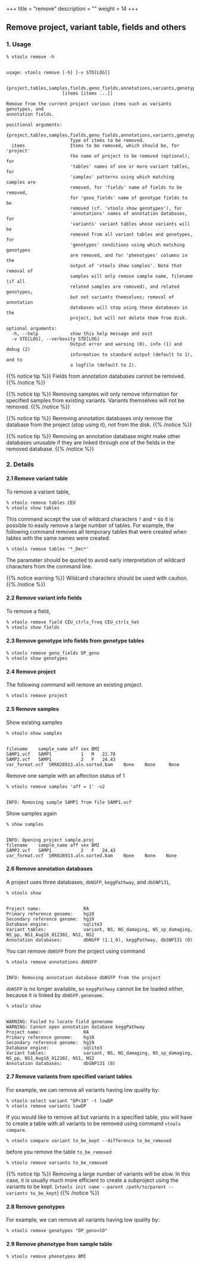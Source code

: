 +++
title = "remove"
description = ""
weight = 14
+++





## Remove project, variant table, fields and others



### 1. Usage

    % vtools remove -h
    

    usage: vtools remove [-h] [-v STD[LOG]]
    
                         {project,tables,samples,fields,geno_fields,annotations,variants,genotypes,phenotypes}
                         [items [items ...]]
    
    Remove from the current project various items such as variants genotypes, and
    annotation fields.
    
    positional arguments:
      {project,tables,samples,fields,geno_fields,annotations,variants,genotypes,phenotypes}
                            Type of items to be removed.
      items                 Items to be removed, which should be, for 'project'
                            the name of project to be removed (optional), for
                            'tables' names of one or more variant tables, for
                            'samples' patterns using which matching samples are
                            removed, for 'fields' name of fields to be removed,
                            for 'geno_fields' name of genotype fields to be
                            removed (cf. 'vtools show genotypes'), for
                            'annotations' names of annotation databases, for
                            'variants' variant tables whose variants will be
                            removed from all variant tables and genotypes, for
                            'genotypes' conditions using which matching genotypes
                            are removed, and for 'phenotypes' columns in the
                            output of 'vtools show samples'. Note that removal of
                            samples will only remove sample name, filename (if all
                            related samples are removed), and related genotypes,
                            but not variants themselves; removal of annotation
                            databases will stop using these databases in the
                            project, but will not delete them from disk.
    
    optional arguments:
      -h, --help            show this help message and exit
      -v STD[LOG], --verbosity STD[LOG]
                            Output error and warning (0), info (1) and debug (2)
                            information to standard output (default to 1), and to
                            a logfile (default to 2).
    


{{% notice tip %}}
Fields from annotation databases cannot be removed. 
{{% /notice %}}

{{% notice tip %}}
Removing samples will only remove information for specified samples from existing variants. Variants themselves will not be removed. 
{{% /notice %}}

{{% notice tip %}}
Removing annotation databases only remove the database from the project (stop using it), not from the disk.
{{% /notice %}}

{{% notice tip %}}
Removing an annotation database might make other databases unusable if they are linked through one of the fields in the removed database. 
{{% /notice %}}



### 2. Details

#### 2.1 Remove variant table

To remove a variant table, 



    % vtools remove tables CEU
    % vtools show tables
    

This command accept the use of wildcard characters `?` and `*` so it is possible to easily remove a large number of tables. For example, the following command removes all temporary tables that were created when tables with the same names were created: 



    % vtools remove tables '*_Dec*'
    

The parameter should be quoted to avoid early interpretation of wildcard characters from the command line. 



{{% notice warning %}}
Wildcard characters should be used with caution. 
{{% /notice %}}


#### 2.2 Remove variant info fields

To remove a field, 



    % vtools remove field CEU_ctrls_freq CEU_ctrls_het
    % vtools show fields
    



#### 2.3 Remove genotype info fields from genotype tables

    % vtools remove geno_fields DP_geno
    % vtools show genotypes
    



#### 2.4 Remove project

The following command will remove an existing project. 



    % vtools remove project
    



#### 2.5 Remove samples

Show existing samples 



    % vtools show samples
    

    filename	sample_name	aff	sex	BMI
    SAMP1.vcf	SAMP1	        1	M	22.78
    SAMP2.vcf	SAMP1	        2	F	24.43
    var_format.vcf	SRR028913.aln.sorted.bam    None	None	 None
    

Remove one sample with an affection status of 1 



    % vtools remove samples 'aff = 1' -v2
    

    INFO: Removing sample SAMP1 from file SAMP1.vcf
    

Show samples again 



    % show samples
    

    INFO: Opening project sample.proj
    filename	sample_name	aff	sex	BMI
    SAMP2.vcf	SAMP1	        2	F	24.43
    var_format.vcf	SRR028913.aln.sorted.bam	None	None	None
    



#### 2.6 Remove annotation databases

A project uses three databases, `dbNSFP`, `keggPathway`, and `dbSNP131`, 



    % vtools show
    

    Project name:                RA
    Primary reference genome:    hg18
    Secondary reference genome:  hg19
    Database engine:             sqlite3
    Variant tables:              variant, NS, NS_damaging, NS_sp_damaging, NS_pp, NS1_Aug16_012302, NS1, NS2
    Annotation databases:        dbNSFP (1.1_0), keggPathway, dbSNP131 (0)
    

You can remove `dbNSFP` from the project using command 



    % vtools remove annotations dbNSFP
    

    INFO: Removing annotation database dbNSFP from the project
    

`dbNSFP` is no longer available, so `keggPathway` cannot be be loaded either, because it is linked by `dbNSFP.genename`. 



    % vtools show
    

    WARNING: Failed to locate field genename
    WARNING: Cannot open annotation database keggPathway
    Project name:                RA
    Primary reference genome:    hg18
    Secondary reference genome:  hg19
    Database engine:             sqlite3
    Variant tables:              variant, NS, NS_damaging, NS_sp_damaging, NS_pp, NS1_Aug16_012302, NS1, NS2
    Annotation databases:        dbSNP131 (0)
    



#### 2.7 Remove variants from specified variant tables

For example, we can remove all variants having low quality by: 



    % vtools select variant "DP<10" -t lowDP
    % vtools remove variants lowDP
    

If you would like to remove all but variants in a specified table, you will have to create a table with all variants to be removed using command `vtools compare`. 



    % vtools compare variant to_be_kept --difference to_be_removed
    

before you remove the table `to_be_removed` 



    % vtools remove variants to_be_removed
    


{{% notice tip %}}
Removing a large number of variants will be slow. In this case, it is usually much more efficient to create a subproject using the variants to be kept. (`vtools init name --parent /path/to/parent --variants to_be_kept`) 
{{% /notice %}}


#### 2.8 Remove genotypes

For example, we can remove all variants having low quality by: 



    % vtools remove genotypes "DP_geno<10"
    



#### 2.9 Remove phenotype from sample table

    % vtools remove phenotypes BMI